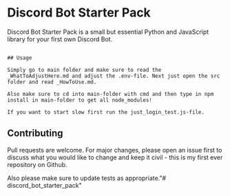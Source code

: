 # Discord Bot Starter Pack

Discord Bot Starter Pack is a small but essential Python and JavaScript library for your first own Discord Bot.

~~~~~~~~~~~~~~~~~~~~~~~~~~~~~~~~~~~~~~~~~~~~~~~~~~~~~~~~~~~~~~~~~~~~~~~~~~~~~~~~~~~~~~~~~~~~~~~~~~~~~~~~~~~~~~~~~~~~~~~~~~~~~~~~~~~~~~~~~~~~~~~~~~~~~~~~

## Usage

Simply go to main folder and make sure to read the _WhatToAdjustHere.md and adjust the .env-file. Next just open the src folder and read _HowToUse.md.

Also make sure to cd into main-folder with cmd and then type in npm install in main-folder to get all node_modules!

If you want to start slow first run the just_login_test.js-file.

~~~~~~~~~~~~~~~~~~~~~~~~~~~~~~~~~~~~~~~~~~~~~~~~~~~~~~~~~~~~~~~~~~~~~~~~~~~~~~~~~~~~~~~~~~~~~~~~~~~~~~~~~~~~~~~~~~~~~~~~~~~~~~~~~~~~~~~~~~~~~~~~~~~~~~~~~

## Contributing
Pull requests are welcome. For major changes, please open an issue first to discuss what you would like to change and keep it civil - this is my
first ever repository on Github.

Also please make sure to update tests as appropriate."# discord_bot_starter_pack" 
